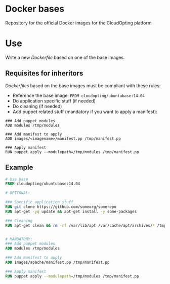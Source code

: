 # Docker bases
Repository for the official Docker images for the CloudOpting platform

# Use

Write a new _Dockerfile_ based on one of the base images.

## Requisites for inheritors

_Dockerfiles_ based on the base images must be compliant with these rules:

- Reference the base image: `FROM cloudopting/ubuntubase:14.04`
- Do application specific stuff (if needed)
- Do cleaning (if needed)
- Add puppet related stuff (mandatory if you want to apply a manifest):
```
### Add puppet modules
ADD modules /tmp/modules

### Add manifest to apply
ADD images/<imagename>/manifest.pp /tmp/manifest.pp

### Apply manifest
RUN puppet apply --modulepath=/tmp/modules /tmp/manifest.pp
```

## Example

```Dockerfile
# Use base
FROM cloudopting/ubuntubase:14.04

# OPTIONAL:

### Specific application stuff
RUN git clone https://github.com/someorg/somerepo
RUN apt-get -yq update && apt-get install -y some-packages

### Cleaning
RUN apt-get clean && rm -rf /var/lib/apt /var/cache/apt/archives/* /tmp/*


# MANDATORY:
### Add puppet modules
ADD modules /tmp/modules

### Add manifest to apply
ADD images/apache/manifest.pp /tmp/manifest.pp

### Apply manifest
RUN puppet apply --modulepath=/tmp/modules /tmp/manifest.pp
```
